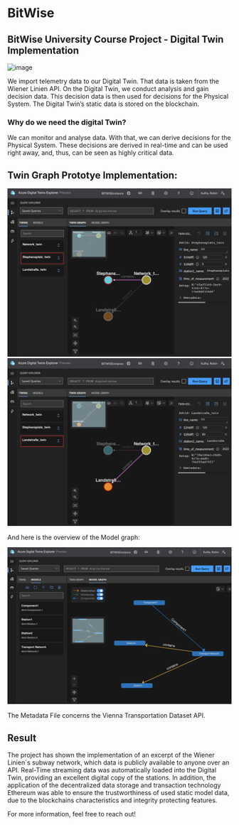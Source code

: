 # BitWise
## BitWise University Course Project - Digital Twin Implementation


<img width="521" alt="image" src="https://github.com/RobbsX/BitWise_Azure_DT/assets/79597633/878c128d-81bd-4c96-bb94-bb8b5f20e166">

We import telemetry data to our Digital Twin. That data is taken from the Wiener Linien API. On the Digital Twin, we conduct analysis and gain decision data. This decision data is then used for decisions for the Physical System. The Digital Twin’s static data is stored on the blockchain.

### Why do we need the digital Twin?
We can monitor and analyse data. With that, we can derive decisions for the Physical System. These decisions are derived in real-time and can be used right away, and, thus, can be seen as highly critical data.


## Twin Graph Prototye Implementation:


<img src="AzureDTExplorer with Real Time Data 2.png" width="600" />

<img src="AzureDTExplorer with Real Time Data.png" width="600" />


And here is the overview of the Model graph: 

<img src="AzureDTExplorer with Component.png" width="600" />

The Metadata File concerns the Vienna Transportation Dataset API. 

## Result

The project has shown the implementation of an excerpt of the Wiener Linien´s subway network, which data is publicly available to anyone over an API. Real-Time streaming data was automatically loaded into the Digital Twin, providing an excellent digital copy of the stations. In addition, the application of the decentralized data storage and transaction technology Ethereum was able to ensure the trustworthiness of used static model data, due to the blockchains characteristics and integrity protecting features.

For more information, feel free to reach out!
